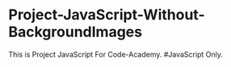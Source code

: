 # Project-JavaScript-Without-BackgroundImages
This is Project JavaScript For Code-Academy. #JavaScript Only.
